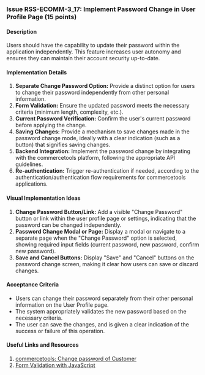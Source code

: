 ### Issue RSS-ECOMM-3_17: Implement Password Change in User Profile Page (15 points)

#### Description

Users should have the capability to update their password within the application independently. This feature increases user autonomy and ensures they can maintain their account security up-to-date.

#### Implementation Details

1. **Separate Change Password Option:** Provide a distinct option for users to change their password independently from other personal information.
2. **Form Validation:** Ensure the updated password meets the necessary criteria (minimum length, complexity, etc.).
3. **Current Password Verification:** Confirm the user's current password before applying the change.
4. **Saving Changes:** Provide a mechanism to save changes made in the password change mode, ideally with a clear indication (such as a button) that signifies saving changes.
5. **Backend Integration:** Implement the password change by integrating with the commercetools platform, following the appropriate API guidelines.
6. **Re-authentication:** Trigger re-authentication if needed, according to the authentication/authentication flow requirements for commercetools applications.

#### Visual Implementation Ideas

1. **Change Password Button/Link:** Add a visible "Change Password" button or link within the user profile page or settings, indicating that the password can be changed independently.
2. **Password Change Modal or Page:** Display a modal or navigate to a separate page when the "Change Password" option is selected, showing required input fields (current password, new password, confirm new password).
3. **Save and Cancel Buttons:** Display "Save" and "Cancel" buttons on the password change screen, making it clear how users can save or discard changes.

#### Acceptance Criteria

- Users can change their password separately from their other personal information on the User Profile page.
- The system appropriately validates the new password based on the necessary criteria.
- The user can save the changes, and is given a clear indication of the success or failure of this operation.

#### Useful Links and Resources

1. [commercetools: Change password of Customer](https://docs.commercetools.com/api/projects/customers#change-password-of-customer)
2. [Form Validation with JavaScript](https://www.w3schools.com/js/js_validation.asp)
